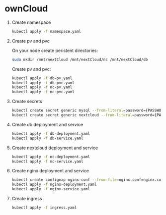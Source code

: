 # ownCloud

1. Create namespace

    ```bash
    kubectl apply -f namespace.yaml
    ```

2. Create pv and pvc

    On your node create peristent directories:

    ```bash
    sudo mkdir /mnt/nextCloud /mnt/nextCloud/nc /mnt/nextCloud/db
    ```

    Create pv and pvc:

    ```bash
    kubectl apply -f db-pv.yaml
    kubectl apply -f db-pvc.yaml
    kubectl apply -f nc-pv.yaml
    kubectl apply -f nc-pvc.yaml
    ```

3. Create secrets

    ```bash
    kubectl create secret generic mysql --from-literal=password={PASSWORD} -n=nextcloud
    kubectl create secret generic nextcloud --from-literal=password={PASSWORD} -n=nextcloud
    ```

4. Create db deployment and service

    ```bash
    kubectl apply -f db-deployment.yaml
    kubectl apply -f db-service.yaml
    ```

5. Create nextcloud deployment and service

    ```bash
    kubectl apply -f nc-deployment.yaml
    kubectl apply -f nc-service.yaml
    ```

6. Create nginx deployment and service

    ```bash
    kubectl create configmap nginx-conf --from-file=nginx.conf=nginx.conf --from-file=uploadsize.conf=uploadsize.conf -n=nextcloud
    kubectl apply -f nginx-deployment.yaml
    kubectl apply -f nginx-service.yaml
    ```

7. Create ingress

    ```bash
    kubectl apply -f ingress.yaml
    ```
